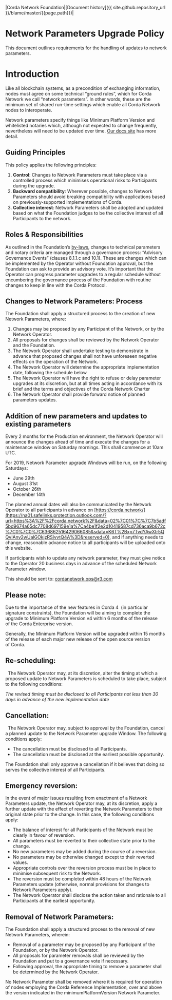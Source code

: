 |Corda Network Foundation|[Document history]({{ site.github.repository_url }}/blame/master/{{page.path}})|

Network Parameters Upgrade Policy
=================================

This document outlines requirements for the handling of updates to network parameters.

Introduction
============

Like all blockchain systems, as a precondition of exchanging information, nodes must agree on some technical “ground rules”, which for Corda Network we call “network parameters”. In other words, these are the minimum set of shared run-time settings which enable all Corda Network nodes to interoperate.

Network parameters specify things like Minimum  Platform Version and whitelisted notaries  which, although not expected to change frequently,  nevertheless will need to be updated over time. [Our docs site](https://na01.safelinks.protection.outlook.com/?url=https%3A%2F%2Fdocs.corda.net%2Fnetwork-map.html%23network-parameters&data=02%7C01%7C%7C7b5adf5bd9674a65dc7708d697159e1a%7Ca4be1f2e2d10419587cd736aca9b672c%7C0%7C0%7C636862516429056071&sdata=nQfxg5VijKYmEXjmPdSoDH5HjGLtXTEDjIX0%2BAMFfJ8%3D&reserved=0) has more detail.


Guiding Principles
------------------

This policy applies the following principles:

1.  **Control**: Changes to Network Parameters must take place via a controlled process which minimises operational 
risks to Participants during the upgrade.
2.  **Backward compatibility**: Wherever possible, changes to Network Parameters should avoid breaking compatibility 
with applications based on previously-supported implementations of Corda. 
3.  **Collective interest**: Network Parameters shall be adopted and updated based on what the Foundation judges to be 
the collective interest of all Participants to the network. 


Roles & Responsibilities
------------------------

As outlined in the Foundation’s [by-laws](https://na01.safelinks.protection.outlook.com/?url=https%3A%2F%2Fcorda.network%2Fgovernance%2Fbylaws.html&data=02%7C01%7C%7C7b5adf5bd9674a65dc7708d697159e1a%7Ca4be1f2e2d10419587cd736aca9b672c%7C0%7C0%7C636862516429066085&sdata=IpBxiEXL6zTrFt%2BMY8Q7gYldsYpViLi2gQOLnOWfzRI%3D&reserved=0), changes to technical parameters and  notary criteria are managed through a governance process: “Advisory Governance  Events” (clauses 8.1.1.c and 10.1). These are changes which can be implemented  by the Operator without Foundation approval, but the Foundation can ask to  provide an advisory vote. It’s important that the Operator can progress parameter upgrades to a  regular schedule without encumbering the governance process of the Foundation with routine changes to keep in line  with the Corda Protocol.

Changes to Network Parameters: Process
--------------------------------------

The Foundation shall apply a structured process to the creation of new Network Parameters, where:

1. Changes may be proposed by any Participant of the Network, or by the Network Operator.
2. All proposals for changes shall be reviewed by the Network Operator and the Foundation.
3. The Network Operator shall undertake testing to demonstrate in advance that proposed changes shall not have unforeseen negative effects on the operation of the Network.
4. The Network Operator will determine the appropriate implementation date, following the schedule below
5. The Network Operator will have the right to refuse or delay parameter upgrades at its discretion, but at all times acting in accordance with its brief and the terms and objectives of the Corda Network Charter
6. The Network Operator shall provide forward notice of planned parameters updates.


Addition of new parameters and updates to existing  parameters
--------------------------------------------------------------

Every 2 months for the Production environment, the Network Operator will announce the changes ahead of time and execute the changes for a maintenance window on Saturday mornings. This shall commence at 10am UTC. 

For 2019, Network Parameter upgrade Windows will be run, on the following Saturdays:
* June 29th
* August 31st
* October 26th
* December 14th

The planned annual dates will also be communicated by the Network Operator to all participants in advance on [https://corda.network/](https://na01.safelinks.protection.outlook.com/?url=https%3A%2F%2Fcorda.network%2F&data=02%7C01%7C%7C7b5adf5bd9674a65dc7708d697159e1a%7Ca4be1f2e2d10419587cd736aca9b672c%7C0%7C0%7C636862516429066085&sdata=K6T%2Bxp7TvdYAwXtr5QQvIAnv2wUalGOkjzRSIvvtQ4A%3D&reserved=0), and if anything needs to change, reasonable advance notice to all participants will be uploaded onto this website.  

If participants wish to update any network parameter, they must give notice to the Operator 20 business days in advance of the scheduled Network Parameter window.

This should be sent to: cordanetwork.ops@r3.com

Please note:
------------

Due to the importance of the new features in Corda 4  (in particular signature constraints), the Foundation will be aiming to complete the upgrade to Minimum Platform Version v4 within 6 months of the release of the Corda Enterprise version.

Generally, the Minimum Platform Version will be upgraded within 15 months of the release of each major new release of the open source version of Corda.

Re-scheduling:
--------------
 
The Network Operator may, at its discretion, alter the timing at which a proposed update to Network Parameters is scheduled to take place, subject to the following conditions:

*The revised timing must be disclosed to all Participants not less than 30 days in advance of the new implementation date*

Cancellation:
-------------
 
The Network Operator may, subject to approval by the Foundation, cancel a planned update to the Network Parameter upgrade Window. The following conditions apply:

- The cancellation must be disclosed to all Participants.
- The cancellation must be disclosed at the earliest possible opportunity.

The Foundation shall only approve a cancellation if it believes that doing so serves the collective interest of all Participants. 

Emergency reversion:
--------------------

In the event of major issues resulting from enactment of a Network Parameters update, the Network Operator may, at its discretion, apply a further update with the effect of reverting the Network Parameters to their original state prior to the change. In this case, the following conditions apply:

- The balance of interest for all Participants of the Network must be clearly in favour of reversion.
- All parameters must be reverted to their collective state prior to the change.
- No new parameters may be added during the course of a reversion.
- No parameters may be otherwise changed except to their reverted values.
- Appropriate controls over the reversion process must be in place to minimise subsequent risk to the Network.
- The reversion must be completed within 48 hours of the Network Parameters update (otherwise, normal provisions for changes to Network Parameters apply).
- The Network Operator shall disclose the action taken and rationale to all Participants at the earliest opportunity.

Removal of Network Parameters:
------------------------------

The Foundation shall apply a structured process to the removal of new Network Parameters, wherein:

- Removal of a parameter may be proposed by any Participant of the Foundation, or by the Network Operator.
- All proposals for parameter removals shall be reviewed by the Foundation and put to a governance vote if necessary.
- Following approval, the appropriate timing to remove a parameter shall be determined by the Network Operator.

No Network Parameter shall be removed where it is required for operation of nodes employing the Corda Reference Implementation, over and above the version indicated in the minimumPlatformVersion Network Parameter.
